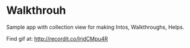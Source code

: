 # Walkthrouh

Sample app with collection view for making Intos, Walkthroughs, Helps.

Find gif at:
http://recordit.co/lrjdCMpu4R
